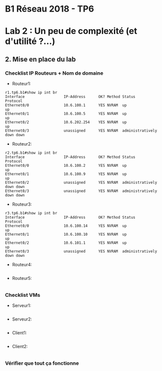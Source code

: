 # B1 Réseau 2018 - TP6
# Lab 2 : Un peu de complexité (et d'utilité ?...)
## 2. Mise en place du lab
### Checklist IP Routeurs + Nom de domaine
* Routeur1:
```
r1.tp6.b1#show ip int br
Interface                  IP-Address      OK? Method Status                Protocol
Ethernet0/0                10.6.100.1      YES NVRAM  up                    up
Ethernet0/1                10.6.100.5      YES NVRAM  up                    up
Ethernet0/2                10.6.202.254    YES NVRAM  up                    up
Ethernet0/3                unassigned      YES NVRAM  administratively down down
```
* Routeur2:
```
r2.tp6.b1#show ip int br
Interface                  IP-Address      OK? Method Status                Protocol
Ethernet0/0                10.6.100.2      YES NVRAM  up                    up
Ethernet0/1                10.6.100.9      YES NVRAM  up                    up
Ethernet0/2                unassigned      YES NVRAM  administratively down down
Ethernet0/3                unassigned      YES NVRAM  administratively down down
```
* Routeur3:
```
r3.tp6.b1#show ip int br
Interface                  IP-Address      OK? Method Status                Protocol
Ethernet0/0                10.6.100.14     YES NVRAM  up                    up
Ethernet0/1                10.6.100.10     YES NVRAM  up                    up
Ethernet0/2                10.6.101.1      YES NVRAM  up                    up
Ethernet0/3                unassigned      YES NVRAM  administratively down down
```
* Routeur4:
```

```
* Routeur5:
```

```
### Checklist VMs
* Serveur1:
```

```
* Serveur2:
```

```
* Client1:
```

```
* Client2:
```

```
### Vérifier que tout ça fonctionne
<!--stackedit_data:
eyJoaXN0b3J5IjpbODM2ODM1Njk5LDkwNzY4NDM4MCw3MzA5OT
gxMTZdfQ==
-->